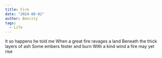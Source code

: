 ```yaml
---
title: Fire
date: "2024-08-02"
author: Bencity
tags:
  - Life
---
```


It so happens he told me
When a great fire ravages a land
Beneath the thick layers of ash
Some embers fester and burn
With a kind wind a fire may yet rise

